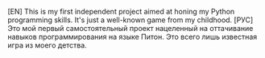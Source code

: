 [EN] This is my first  independent project aimed at honing my Python programming skills. It's just a well-known game from my childhood. 
[РУС] Это мой первый самостоятельный проект нацеленный на оттачивание навыков программирования на языке Питон. Это всего лишь известная игра из моего детства. 
